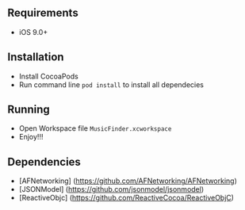 ## Requirements

* iOS 9.0+

## Installation
* Install CocoaPods
* Run command line `pod install` to install all dependecies

## Running 
* Open Workspace file `MusicFinder.xcworkspace`
* Enjoy!!!

## Dependencies

* [AFNetworking] (https://github.com/AFNetworking/AFNetworking)
* [JSONModel] (https://github.com/jsonmodel/jsonmodel)
* [ReactiveObjc] (https://github.com/ReactiveCocoa/ReactiveObjC)